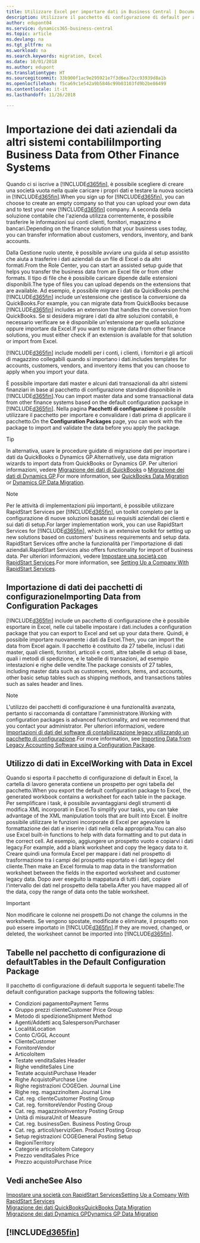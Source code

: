 ```yaml
---
title: Utilizzare Excel per importare dati in Business Central | Documenti Microsoft
description: Utilizzare il pacchetto di configurazione di default per aggiungere i dati del cliente in Excel e importare nuovamente i dati in Business Central.
author: edupont04
ms.service: dynamics365-business-central
ms.topic: article
ms.devlang: na
ms.tgt_pltfrm: na
ms.workload: na
ms.search.keywords: migration, Excel
ms.date: 10/01/2018
ms.author: edupont
ms.translationtype: HT
ms.sourcegitcommit: 33b900f1ac9e295921e7f3d6ea72cc93939d8a1b
ms.openlocfilehash: f5ca69c1e542a9b5846c99b03103fd9b2be86499
ms.contentlocale: it-it
ms.lasthandoff: 11/26/2018

---
```

# <a name="importing-business-data-from-other-finance-systems"></a><span data-ttu-id="c6dab-103">Importazione dei dati aziendali da altri sistemi contabili</span><span class="sxs-lookup"><span data-stu-id="c6dab-103">Importing Business Data from Other Finance Systems</span></span>
<span data-ttu-id="c6dab-104">Quando ci si iscrive a [!INCLUDE[d365fin](includes/d365fin_md.md)], è possibile scegliere di creare una società vuota nella quale caricare i propri dati e testare la nuova società in [!INCLUDE[d365fin](includes/d365fin_md.md)].</span><span class="sxs-lookup"><span data-stu-id="c6dab-104">When you sign up for [!INCLUDE[d365fin](includes/d365fin_md.md)], you can choose to create an empty company so that you can upload your own data and to test your new [!INCLUDE[d365fin](includes/d365fin_md.md)] company.</span></span> <span data-ttu-id="c6dab-105">A seconda della soluzione contabile che l'azienda utilizza correntemente, è possibile trasferire le informazioni sui conti clienti, fornitori, magazzino e bancari.</span><span class="sxs-lookup"><span data-stu-id="c6dab-105">Depending on the finance solution that your business uses today, you can transfer information about customers, vendors, inventory, and bank accounts.</span></span>  

<span data-ttu-id="c6dab-106">Dalla Gestione ruolo utente, è possibile avviare una guida al setup assistito che aiuta a trasferire i dati aziendali da un file di Excel o da altri formati.</span><span class="sxs-lookup"><span data-stu-id="c6dab-106">From the Role Center, you can start an assisted setup guide that helps you transfer the business data from an Excel file or from other formats.</span></span> <span data-ttu-id="c6dab-107">Il tipo di file che è possibile caricare dipende dalle estensioni disponibili.</span><span class="sxs-lookup"><span data-stu-id="c6dab-107">The type of files you can upload depends on the extensions that are available.</span></span> <span data-ttu-id="c6dab-108">Ad esempio, è possibile migrare i dati da QuickBooks perché [!INCLUDE[d365fin](includes/d365fin_md.md)] include un'estensione che gestisce la conversione da QuickBooks.</span><span class="sxs-lookup"><span data-stu-id="c6dab-108">For example, you can migrate data from QuickBooks because [!INCLUDE[d365fin](includes/d365fin_md.md)] includes an extension that handles the conversion from QuickBooks.</span></span> <span data-ttu-id="c6dab-109">Se si desidera migrare i dati da altre soluzioni contabili, è necessario verificare se è disponibile un'estensione per quella soluzione oppure importare da Excel.</span><span class="sxs-lookup"><span data-stu-id="c6dab-109">If you want to migrate data from other finance solutions, you must either check if an extension is available for that solution or import from Excel.</span></span>  

[!INCLUDE[d365fin](includes/d365fin_md.md)] <span data-ttu-id="c6dab-110">include modelli per i conti, i clienti, i fornitori e gli articoli di magazzino collegabili quando si importano i dati.</span><span class="sxs-lookup"><span data-stu-id="c6dab-110">includes templates for accounts, customers, vendors, and inventory items that you can choose to apply when you import your data.</span></span>

<span data-ttu-id="c6dab-111">È possibile importare dati master e alcuni dati transazionali da altri sistemi finanziari in base al pacchetto di configurazione standard disponibile in [!INCLUDE[d365fin](includes/d365fin_md.md)].</span><span class="sxs-lookup"><span data-stu-id="c6dab-111">You can import master data and some transactional data from other finance systems based on the default configuration package in [!INCLUDE[d365fin](includes/d365fin_md.md)].</span></span> <span data-ttu-id="c6dab-112">Nella pagina **Pacchetti di configurazione** è possibile utilizzare il pacchetto per importare e convalidare i dati prima di applicare il pacchetto.</span><span class="sxs-lookup"><span data-stu-id="c6dab-112">On the **Configuration Packages** page, you can work with the package to import and validate the data before you apply the package.</span></span>  

> [!TIP]  
> <span data-ttu-id="c6dab-113">In alternativa, usare le procedure guidate di migrazione dati per importare i dati da QuickBooks o Dynamics GP.</span><span class="sxs-lookup"><span data-stu-id="c6dab-113">Alternatively, use data migration wizards to import data from QuickBooks or Dynamics GP.</span></span> <span data-ttu-id="c6dab-114">Per ulteriori informazioni, vedere [Migrazione dei dati di QuickBooks](ui-extensions-quickbooks-data-migration.md) o [Migrazione dei dati di Dynamics GP](ui-extensions-dynamicsgp-data-migration.md).</span><span class="sxs-lookup"><span data-stu-id="c6dab-114">For more information, see [QuickBooks Data Migration](ui-extensions-quickbooks-data-migration.md) or [Dynamics GP Data Migration](ui-extensions-dynamicsgp-data-migration.md).</span></span>

> [!NOTE]  
> <span data-ttu-id="c6dab-115">Per le attività di implementazioni più importanti, è possibile utilizzare RapidStart Services per [!INCLUDE[d365fin](includes/d365fin_md.md)], un toolkit completo per la configurazione di nuove soluzioni basate sui requisiti aziendali dei clienti e sui dati di setup.</span><span class="sxs-lookup"><span data-stu-id="c6dab-115">For larger implementation work, you can use RapidStart Services for [!INCLUDE[d365fin](includes/d365fin_md.md)], which is an extensive toolkit for setting up new solutions based on customers' business requirements and setup data.</span></span> <span data-ttu-id="c6dab-116">RapidStart Services offre anche la funzionalità per l'importazione di dati aziendali.</span><span class="sxs-lookup"><span data-stu-id="c6dab-116">RapidStart Services also offers functionality for import of business data.</span></span> <span data-ttu-id="c6dab-117">Per ulteriori informazioni, vedere [Impostare una società con RapidStart Services](admin-set-up-a-company-with-rapidstart.md).</span><span class="sxs-lookup"><span data-stu-id="c6dab-117">For more information, see [Setting Up a Company With RapidStart Services](admin-set-up-a-company-with-rapidstart.md).</span></span>

## <a name="importing-data-from-configuration-packages"></a><span data-ttu-id="c6dab-118">Importazione di dati dei pacchetti di configurazione</span><span class="sxs-lookup"><span data-stu-id="c6dab-118">Importing Data from Configuration Packages</span></span>
[!INCLUDE[d365fin](includes/d365fin_md.md)] <span data-ttu-id="c6dab-119">include un pacchetto di configurazione che è possibile esportare in Excel, nelle cui tabelle impostare i dati.</span><span class="sxs-lookup"><span data-stu-id="c6dab-119">includes a configuration package that you can export to Excel and set up your data there.</span></span> <span data-ttu-id="c6dab-120">Quindi, è possibile importare nuovamente i dati da Excel.</span><span class="sxs-lookup"><span data-stu-id="c6dab-120">Then, you can import the data from Excel again.</span></span> <span data-ttu-id="c6dab-121">Il pacchetto è costituito da 27 tabelle, inclusi i dati master, quali clienti, fornitori, articoli e conti, altre tabelle di setup di base, quali i metodi di spedizione, e le tabelle di transazioni, ad esempio intestazioni e righe delle vendite.</span><span class="sxs-lookup"><span data-stu-id="c6dab-121">The package consists of 27 tables, including master data such as customers, vendors, items, and accounts, other basic setup tables such as shipping methods, and transactions tables such as sales header and lines.</span></span>  

> [!NOTE]  
>   <span data-ttu-id="c6dab-122">L'utilizzo dei pacchetti di configurazione è una funzionalità avanzata, pertanto si raccomanda di contattare l'amministratore.</span><span class="sxs-lookup"><span data-stu-id="c6dab-122">Working with configuration packages is advanced functionality, and we recommend that you contact your administrator.</span></span> <span data-ttu-id="c6dab-123">Per ulteriori informazioni, vedere [Importazioni di dati del software di contabilizzazione legacy utilizzando un pacchetto di configurazione](across-import-data-configuration-packages.md).</span><span class="sxs-lookup"><span data-stu-id="c6dab-123">For more information, see [Importing Data from Legacy Accounting Software using a Configuration Package](across-import-data-configuration-packages.md).</span></span>

## <a name="working-with-data-in-excel"></a><span data-ttu-id="c6dab-124">Utilizzo di dati in Excel</span><span class="sxs-lookup"><span data-stu-id="c6dab-124">Working with Data in Excel</span></span>
<span data-ttu-id="c6dab-125">Quando si esporta il pacchetto di configurazione di default in Excel, la cartella di lavoro generata contiene un prospetto per ogni tabella del pacchetto.</span><span class="sxs-lookup"><span data-stu-id="c6dab-125">When you export the default configuration package to Excel, the generated workbook contains a worksheet for each table in the package.</span></span> <span data-ttu-id="c6dab-126">Per semplificare i task, è possibile avvantaggiarsi degli strumenti di modifica XML incorporati in Excel.</span><span class="sxs-lookup"><span data-stu-id="c6dab-126">To simplify your tasks, you can take advantage of the XML manipulation tools that are built into Excel.</span></span> <span data-ttu-id="c6dab-127">È inoltre possibile utilizzare le funzioni incorporate di Excel per agevolare la formattazione dei dati e inserire i dati nella cella appropriata.</span><span class="sxs-lookup"><span data-stu-id="c6dab-127">You can also use Excel built-in functions to help with data formatting and to put data in the correct cell.</span></span> <span data-ttu-id="c6dab-128">Ad esempio, aggiungere un prospetto vuoto e copiarvi i dati legacy.</span><span class="sxs-lookup"><span data-stu-id="c6dab-128">For example, add a blank worksheet and copy the legacy data to it.</span></span> <span data-ttu-id="c6dab-129">Creare quindi una formula Excel per mappare i dati nel prospetto di trasformazione tra i campi del prospetto esportato e i dati legacy del cliente.</span><span class="sxs-lookup"><span data-stu-id="c6dab-129">Then make an Excel formula to map data in the transformation worksheet between the fields in the exported worksheet and customer legacy data.</span></span> <span data-ttu-id="c6dab-130">Dopo aver eseguito la mappatura di tutti i dati, copiare l'intervallo dei dati nel prospetto della tabella.</span><span class="sxs-lookup"><span data-stu-id="c6dab-130">After you have mapped all of the data, copy the range of data onto the table worksheet.</span></span>  

> [!IMPORTANT]  
>  <span data-ttu-id="c6dab-131">Non modificare le colonne nei prospetti.</span><span class="sxs-lookup"><span data-stu-id="c6dab-131">Do not change the columns in the worksheets.</span></span> <span data-ttu-id="c6dab-132">Se vengono spostate, modificate o eliminate, il prospetto non può essere importato in [!INCLUDE[d365fin](includes/d365fin_md.md)].</span><span class="sxs-lookup"><span data-stu-id="c6dab-132">If they are moved, changed, or deleted, the worksheet cannot be imported into [!INCLUDE[d365fin](includes/d365fin_md.md)].</span></span>

## <a name="tables-in-the-default-configuration-package"></a><span data-ttu-id="c6dab-133">Tabelle nel pacchetto di configurazione di default</span><span class="sxs-lookup"><span data-stu-id="c6dab-133">Tables in the Default Configuration Package</span></span>
<span data-ttu-id="c6dab-134">Il pacchetto di configurazione di default supporta le seguenti tabelle:</span><span class="sxs-lookup"><span data-stu-id="c6dab-134">The default configuration package supports the following tables:</span></span>

-   <span data-ttu-id="c6dab-135">Condizioni pagamento</span><span class="sxs-lookup"><span data-stu-id="c6dab-135">Payment Terms</span></span>
-   <span data-ttu-id="c6dab-136">Gruppo prezzi cliente</span><span class="sxs-lookup"><span data-stu-id="c6dab-136">Customer Price Group</span></span>
-   <span data-ttu-id="c6dab-137">Metodo di spedizione</span><span class="sxs-lookup"><span data-stu-id="c6dab-137">Shipment Method</span></span>
-   <span data-ttu-id="c6dab-138">Agenti/Addetti acq.</span><span class="sxs-lookup"><span data-stu-id="c6dab-138">Salesperson/Purchaser</span></span>
-   <span data-ttu-id="c6dab-139">Località</span><span class="sxs-lookup"><span data-stu-id="c6dab-139">Location</span></span>
-   <span data-ttu-id="c6dab-140">Conto C/G</span><span class="sxs-lookup"><span data-stu-id="c6dab-140">GL Account</span></span>
-   <span data-ttu-id="c6dab-141">Cliente</span><span class="sxs-lookup"><span data-stu-id="c6dab-141">Customer</span></span>
-   <span data-ttu-id="c6dab-142">Fornitore</span><span class="sxs-lookup"><span data-stu-id="c6dab-142">Vendor</span></span>
-   <span data-ttu-id="c6dab-143">Articolo</span><span class="sxs-lookup"><span data-stu-id="c6dab-143">Item</span></span>
-   <span data-ttu-id="c6dab-144">Testate vendita</span><span class="sxs-lookup"><span data-stu-id="c6dab-144">Sales Header</span></span>
-   <span data-ttu-id="c6dab-145">Righe vendite</span><span class="sxs-lookup"><span data-stu-id="c6dab-145">Sales Line</span></span>
-   <span data-ttu-id="c6dab-146">Testate acquisti</span><span class="sxs-lookup"><span data-stu-id="c6dab-146">Purchase Header</span></span>
-   <span data-ttu-id="c6dab-147">Righe Acquisto</span><span class="sxs-lookup"><span data-stu-id="c6dab-147">Purchase Line</span></span>
-   <span data-ttu-id="c6dab-148">Righe registrazioni COGE</span><span class="sxs-lookup"><span data-stu-id="c6dab-148">Gen. Journal Line</span></span>
-   <span data-ttu-id="c6dab-149">Righe reg. magazzino</span><span class="sxs-lookup"><span data-stu-id="c6dab-149">Item Journal Line</span></span>
-   <span data-ttu-id="c6dab-150">Cat. reg. cliente</span><span class="sxs-lookup"><span data-stu-id="c6dab-150">Customer Posting Group</span></span>
-   <span data-ttu-id="c6dab-151">Cat. reg. fornitore</span><span class="sxs-lookup"><span data-stu-id="c6dab-151">Vendor Posting Group</span></span>
-   <span data-ttu-id="c6dab-152">Cat. reg. magazzino</span><span class="sxs-lookup"><span data-stu-id="c6dab-152">Inventory Posting Group</span></span>
-   <span data-ttu-id="c6dab-153">Unità di misura</span><span class="sxs-lookup"><span data-stu-id="c6dab-153">Unit of Measure</span></span>
-   <span data-ttu-id="c6dab-154">Cat. reg. business</span><span class="sxs-lookup"><span data-stu-id="c6dab-154">Gen. Business Posting Group</span></span>
-   <span data-ttu-id="c6dab-155">Cat. reg. articoli/servizi</span><span class="sxs-lookup"><span data-stu-id="c6dab-155">Gen. Product Posting Group</span></span>
-   <span data-ttu-id="c6dab-156">Setup registrazioni COGE</span><span class="sxs-lookup"><span data-stu-id="c6dab-156">General Posting Setup</span></span>
-   <span data-ttu-id="c6dab-157">Regioni</span><span class="sxs-lookup"><span data-stu-id="c6dab-157">Territory</span></span>
-   <span data-ttu-id="c6dab-158">Categorie articolo</span><span class="sxs-lookup"><span data-stu-id="c6dab-158">Item Category</span></span>
-   <span data-ttu-id="c6dab-159">Prezzo vendita</span><span class="sxs-lookup"><span data-stu-id="c6dab-159">Sales Price</span></span>
-   <span data-ttu-id="c6dab-160">Prezzo acquisto</span><span class="sxs-lookup"><span data-stu-id="c6dab-160">Purchase Price</span></span>

## <a name="see-also"></a><span data-ttu-id="c6dab-161">Vedi anche</span><span class="sxs-lookup"><span data-stu-id="c6dab-161">See Also</span></span>
[<span data-ttu-id="c6dab-162">Impostare una società con RapidStart Services</span><span class="sxs-lookup"><span data-stu-id="c6dab-162">Setting Up a Company With RapidStart Services</span></span>](admin-set-up-a-company-with-rapidstart.md)  
[<span data-ttu-id="c6dab-163">Migrazione dei dati QuickBooks</span><span class="sxs-lookup"><span data-stu-id="c6dab-163">QuickBooks Data Migration</span></span>](ui-extensions-quickbooks-data-migration.md)  
[<span data-ttu-id="c6dab-164">Migrazione dei dati Dynamics GP</span><span class="sxs-lookup"><span data-stu-id="c6dab-164">Dynamics GP Data Migration</span></span>](ui-extensions-dynamicsgp-data-migration.md)  

## [!INCLUDE[d365fin](includes/free_trial_md.md)]  
 

